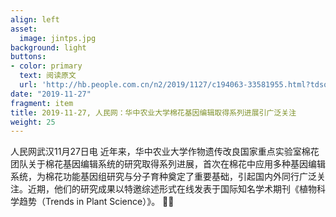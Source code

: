 ```yaml
---
align: left
asset:
  image: jintps.jpg
background: light
buttons:
- color: primary
  text: 阅读原文
  url: 'http://hb.people.com.cn/n2/2019/1127/c194063-33581955.html?tdsourcetag=s_pcqq_aiomsg'
date: "2019-11-27"
fragment: item
title: 2019-11-27, 人民网：华中农业大学棉花基因编辑取得系列进展引广泛关注
weight: 25
---
```


人民网武汉11月27日电 近年来，华中农业大学作物遗传改良国家重点实验室棉花团队关于棉花基因编辑系统的研究取得系列进展，首次在棉花中应用多种基因编辑系统，为棉花功能基因组研究与分子育种奠定了重要基础，引起国内外同行广泛关注。近期，他们的研究成果以特邀综述形式在线发表于国际知名学术期刊《植物科学趋势（Trends in Plant Science）》。
🙋‍♂️